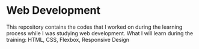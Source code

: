 # Web Development
This repository contains the codes that I worked on during the learning process while I was studying web development. What I will learn during the training: HTML, CSS, Flexbox, Responsive Design
